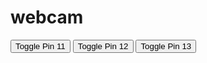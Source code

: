 # webcam

<html>
 <head>
  <title>ESP8266 LED Control</title>
 </head>
 <body>
 
 <!-- in the <button> tags below the ID attribute is the value sent to the arduino -->
 
 <button id="11" class="led">Toggle Pin 11</button> <!-- button for pin 11 -->
 <button id="12" class="led">Toggle Pin 12</button> <!-- button for pin 12 -->
 <button id="13" class="led">Toggle Pin 13</button> <!-- button for pin 13 -->
  
 <script src="jquery.min.js"></script>
 <script type="text/javascript">
  $(document).ready(function(){
   $(".led").click(function(){
    var p = $(this).attr('id'); // get id value (i.e. pin13, pin12, or pin11)
    // send HTTP GET request to the IP address with the parameter "pin" and value "p", then execute the function
    $.get("http://192.168.0.10:80/", {pin:p}); // execute get request (아두이노 웹서버 IP 주소로 고쳐 준다)
   });
  });
 </script>
 </body>
</html>
